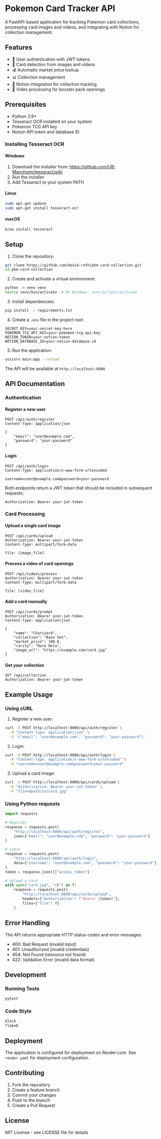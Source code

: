 # Pokemon Card Tracker API

A FastAPI-based application for tracking Pokemon card collections, processing card images and videos, and integrating with Notion for collection management.

## Features

- 🔐 User authentication with JWT tokens
- 📸 Card detection from images and videos
- 💰 Automatic market price lookup
- 📊 Collection management
- 🔄 Notion integration for collection tracking
- 🎥 Video processing for booster pack openings

## Prerequisites

- Python 3.9+
- Tesseract OCR installed on your system
- Pokemon TCG API key
- Notion API token and database ID

### Installing Tesseract OCR

#### Windows
1. Download the installer from: https://github.com/UB-Mannheim/tesseract/wiki
2. Run the installer
3. Add Tesseract to your system PATH

#### Linux
```bash
sudo apt-get update
sudo apt-get install tesseract-ocr
```

#### macOS
```bash
brew install tesseract
```

## Setup

1. Clone the repository:
```bash
git clone https://github.com/david-roth/pkm-card-collection.git
cd pkm-card-collection
```

2. Create and activate a virtual environment:
```bash
python -m venv venv
source venv/bin/activate  # On Windows: venv\Scripts\activate
```

3. Install dependencies:
```bash
pip install -r requirements.txt
```

4. Create a `.env` file in the project root:
```env
SECRET_KEY=your-secret-key-here
POKEMON_TCG_API_KEY=your-pokemon-tcg-api-key
NOTION_TOKEN=your-notion-token
NOTION_DATABASE_ID=your-notion-database-id
```

5. Run the application:
```bash
uvicorn main:app --reload
```

The API will be available at `http://localhost:8000`

## API Documentation

### Authentication

#### Register a new user
```http
POST /api/auth/register
Content-Type: application/json

{
    "email": "user@example.com",
    "password": "your-password"
}
```

#### Login
```http
POST /api/auth/login
Content-Type: application/x-www-form-urlencoded

username=user@example.com&password=your-password
```

Both endpoints return a JWT token that should be included in subsequent requests:
```http
Authorization: Bearer your-jwt-token
```

### Card Processing

#### Upload a single card image
```http
POST /api/cards/upload
Authorization: Bearer your-jwt-token
Content-Type: multipart/form-data

file: [image_file]
```

#### Process a video of card openings
```http
POST /api/videos/process
Authorization: Bearer your-jwt-token
Content-Type: multipart/form-data

file: [video_file]
```

#### Add a card manually
```http
POST /api/cards/prompt
Authorization: Bearer your-jwt-token
Content-Type: application/json

{
    "name": "Charizard",
    "collection": "Base Set",
    "market_price": 100.0,
    "rarity": "Rare Holo",
    "image_url": "https://example.com/card.jpg"
}
```

#### Get your collection
```http
GET /api/collection
Authorization: Bearer your-jwt-token
```

## Example Usage

### Using cURL

1. Register a new user:
```bash
curl -X POST http://localhost:8000/api/auth/register \
  -H "Content-Type: application/json" \
  -d '{"email": "user@example.com", "password": "your-password"}'
```

2. Login:
```bash
curl -X POST http://localhost:8000/api/auth/login \
  -H "Content-Type: application/x-www-form-urlencoded" \
  -d "username=user@example.com&password=your-password"
```

3. Upload a card image:
```bash
curl -X POST http://localhost:8000/api/cards/upload \
  -H "Authorization: Bearer your-jwt-token" \
  -F "file=@path/to/card.jpg"
```

### Using Python requests

```python
import requests

# Register
response = requests.post(
    "http://localhost:8000/api/auth/register",
    json={"email": "user@example.com", "password": "your-password"}
)

# Login
response = requests.post(
    "http://localhost:8000/api/auth/login",
    data={"username": "user@example.com", "password": "your-password"}
)
token = response.json()["access_token"]

# Upload a card
with open("card.jpg", "rb") as f:
    response = requests.post(
        "http://localhost:8000/api/cards/upload",
        headers={"Authorization": f"Bearer {token}"},
        files={"file": f}
    )
```

## Error Handling

The API returns appropriate HTTP status codes and error messages:

- 400: Bad Request (invalid input)
- 401: Unauthorized (invalid credentials)
- 404: Not Found (resource not found)
- 422: Validation Error (invalid data format)

## Development

### Running Tests
```bash
pytest
```

### Code Style
```bash
black .
flake8
```

## Deployment

The application is configured for deployment on Render.com. See `render.yaml` for deployment configuration.

## Contributing

1. Fork the repository
2. Create a feature branch
3. Commit your changes
4. Push to the branch
5. Create a Pull Request

## License

MIT License - see LICENSE file for details 